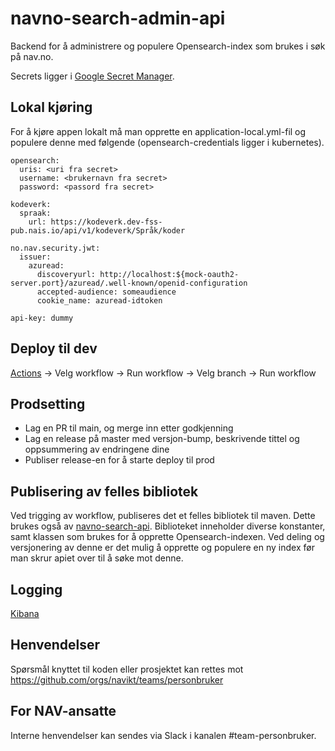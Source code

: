 # navno-search-admin-api
Backend for å administrere og populere Opensearch-index som brukes i søk på nav.no.

Secrets ligger i [Google Secret Manager](https://doc.nais.io/security/secrets/google-secrets-manager/).

## Lokal kjøring
For å kjøre appen lokalt må man opprette en application-local.yml-fil og populere denne med følgende  (opensearch-credentials ligger i kubernetes).

```
opensearch:
  uris: <uri fra secret>
  username: <brukernavn fra secret>
  password: <passord fra secret>

kodeverk:
  spraak:
    url: https://kodeverk.dev-fss-pub.nais.io/api/v1/kodeverk/Språk/koder

no.nav.security.jwt:
  issuer:
    azuread:
      discoveryurl: http://localhost:${mock-oauth2-server.port}/azuread/.well-known/openid-configuration
      accepted-audience: someaudience
      cookie_name: azuread-idtoken
      
api-key: dummy
```

## Deploy til dev

[Actions](https://github.com/navikt/navno-search-admin-api/actions) -> Velg workflow -> Run workflow -> Velg branch -> Run workflow

## Prodsetting

-   Lag en PR til main, og merge inn etter godkjenning
-   Lag en release på master med versjon-bump, beskrivende tittel og oppsummering av endringene dine
-   Publiser release-en for å starte deploy til prod

## Publisering av felles bibliotek

Ved trigging av workflow, publiseres det et felles bibliotek til maven. Dette brukes også av [navno-search-api](https://github.com/navikt/navno-search-api). Biblioteket inneholder diverse konstanter, samt klassen som brukes for å opprette Opensearch-indexen. Ved deling og versjonering av denne er det mulig å opprette og populere en ny index før man skrur apiet over til å søke mot denne.

## Logging

[Kibana](https://logs.adeo.no/app/discover#/view/ea9b29d0-aa35-11ee-991c-09effcd7b5da)

## Henvendelser

Spørsmål knyttet til koden eller prosjektet kan rettes mot https://github.com/orgs/navikt/teams/personbruker

## For NAV-ansatte

Interne henvendelser kan sendes via Slack i kanalen #team-personbruker.
